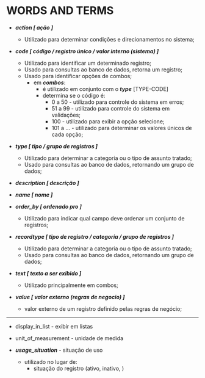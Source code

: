 # WORDS AND TERMS

- ***action [ ação ]***
  - Utilizado para determinar condições e direcionamentos no sistema;

- ***code [ código / registro único / valor interno (sistema) ]***
  - Utilizado para identificar um determinado registro;
  - Usado para consultas ao banco de dados, retorna um registro;
  - Usado para identificar opções de combos;
    - em ***combos***:
      - é utilizado em conjunto com o ***type*** [TYPE-CODE]
      - determina se o código é:
        - 0 a 50 - utilizado para controle do sistema em erros;
        - 51 a 99 - utilizado para controle do sistema em validações;
        - 100 - utilizado para exibir a opção selecione;
        - 101 a ... - utilizado para determinar os valores únicos de cada opção;
  
- ***type [ tipo / grupo de registros ]***
  - Utilizado para determinar a categoria ou o tipo de assunto tratado;
  - Usado para consultas ao banco de dados, retornando um grupo de dados;

- ***description [ descrição ]***

- ***name [ nome ]***

- ***order_by [ ordenado pro ]*** 
  - Utilizado para indicar qual campo deve ordenar um conjunto de registros;

- ***recordtype [ tipo de registro / categoria / grupo de registros ]***
  - Utilizado para determinar a categoria ou o tipo de assunto tratado;
  - Usado para consultas ao banco de dados, retornando um grupo de dados;

- ***text [ texto a ser exibido ]***
  - Utilizado principalmente em combos;

- ***value [ valor externo (regras de negocio) ]***
  - valor externo de um registro definido pelas regras de negócio;

-----


- display_in_list - exibir em listas


- unit_of_measurement - unidade de medida

- ***usage_situation*** - situação de uso 
  - utilizado no lugar de:
    - situação do registro (ativo, inativo, )

